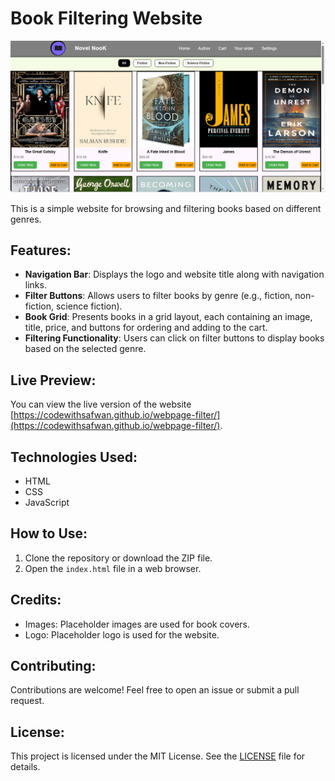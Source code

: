# Book Filtering Website

![Book Filtering Website](<readme images/website img.png>)

This is a simple website for browsing and filtering books based on different genres.

## Features:

- **Navigation Bar**: Displays the logo and website title along with navigation links.
- **Filter Buttons**: Allows users to filter books by genre (e.g., fiction, non-fiction, science fiction).
- **Book Grid**: Presents books in a grid layout, each containing an image, title, price, and buttons for ordering and adding to the cart.
- **Filtering Functionality**: Users can click on filter buttons to display books based on the selected genre.

## Live Preview:

You can view the live version of the website [https://codewithsafwan.github.io/webpage-filter/](https://codewithsafwan.github.io/webpage-filter/).

## Technologies Used:

- HTML
- CSS
- JavaScript

## How to Use:

1. Clone the repository or download the ZIP file.
2. Open the `index.html` file in a web browser.

## Credits:

- Images: Placeholder images are used for book covers.
- Logo: Placeholder logo is used for the website.

## Contributing:

Contributions are welcome! Feel free to open an issue or submit a pull request.

## License:

This project is licensed under the MIT License. See the [LICENSE](LICENSE) file for details.
